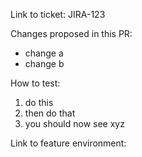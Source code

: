 Link to ticket: JIRA-123

Changes proposed in this PR:
- change a
- change b

How to test:
1. do this
1. then do that
1. you should now see xyz

Link to feature environment:
<add silta url here>
